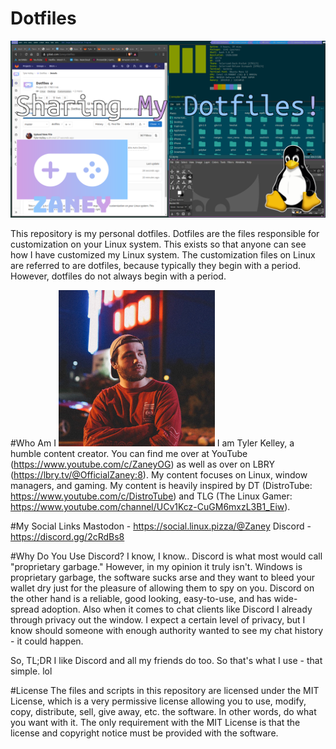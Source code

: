 # Dotfiles
![](screenshots/dotfiles1.png)

This repository is my personal dotfiles. Dotfiles are the files responsible for customization on your Linux system. This exists so that anyone can see how I have customized my Linux system. The customization files on Linux are referred to are dotfiles, because typically they begin with a period. However, dotfiles do not always begin with a period.

#Who Am I
![](pictureofme.JPG) I am Tyler Kelley, a humble content creator. You can find me over at YouTube (https://www.youtube.com/c/ZaneyOG) as well as over on LBRY (https://lbry.tv/@OfficialZaney:8). My content focuses on Linux, window managers, and gaming. My content is heavily inspired by DT (DistroTube: https://www.youtube.com/c/DistroTube) and TLG (The Linux Gamer: https://www.youtube.com/channel/UCv1Kcz-CuGM6mxzL3B1_Eiw).

#My Social Links
Mastodon - https://social.linux.pizza/@Zaney
Discord - https://discord.gg/2cRdBs8

#Why Do You Use Discord?
I know, I know.. Discord is what most would call "proprietary garbage." However, in my opinion it truly isn't. Windows is proprietary garbage, the software sucks arse and they want to bleed your wallet dry just for the pleasure of allowing them to spy on you. Discord on the other hand is a reliable, good looking, easy-to-use, and has wide-spread adoption. Also when it comes to chat clients like Discord I already through privacy out the window. I expect a certain level of privacy, but I know should someone with enough authority wanted to see my chat history - it could happen. 

So, TL;DR I like Discord and all my friends do too. So that's what I use - that simple. lol

#License
The files and scripts in this repository are licensed under the MIT License, which is a very permissive license allowing you to use, modify, copy, distribute, sell, give away, etc. the software.  In other words, do what you want with it.  The  only requirement with the MIT License is that the license and copyright notice must be provided with the software.